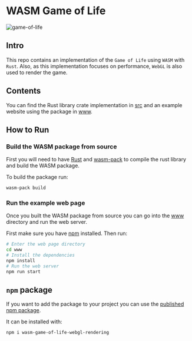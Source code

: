 # WASM Game of Life

![game-of-life](etc/game-of-life-recording.gif)

## Intro

This repo contains an implementation of the `Game of Life` using `WASM` with `Rust`. Also, as this implementation focuses on performance, `WebGL` is also used to render the game.

## Contents

You can find the Rust library crate implementation in [src](src) and an example website using the package in [www](www).

## How to Run

### Build the WASM package from source

First you will need to have [Rust](https://www.rust-lang.org/tools/install) and [wasm-pack](https://rustwasm.github.io/wasm-pack/installer/) to compile the rust library and build the WASM package.

To build the package run:

```bash
wasm-pack build
```

### Run the example web page

Once you built the WASM package from source you can go into the [www](www) directory and run the web server.

First make sure you have [npm](https://docs.npmjs.com/getting-started) installed. Then run:

```bash
# Enter the web page directory
cd www
# Install the dependencies
npm install
# Run the web server
npm run start
```

## `npm` package

If you want to add the package to your project you can use the [published npm package](https://www.npmjs.com/package/wasm-game-of-life-webgl-rendering).

It can be installed with:

```bash
npm i wasm-game-of-life-webgl-rendering
```
